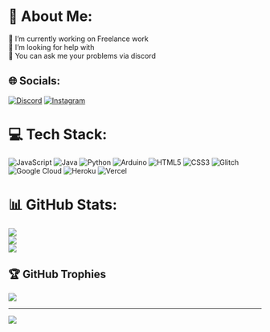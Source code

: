 # 💫 About Me:
🔭 I’m currently working on Freelance work<br>🤝 I’m looking for help with<br>💬 You can ask me your problems via discord


## 🌐 Socials:
[![Discord](https://img.shields.io/badge/Discord-%237289DA.svg?logo=discord&logoColor=white)](https://discord.gg/https://discord.gg/rowena) [![Instagram](https://img.shields.io/badge/Instagram-%23E4405F.svg?logo=Instagram&logoColor=white)](https://instagram.com/billydevs) 

# 💻 Tech Stack:
![JavaScript](https://img.shields.io/badge/javascript-%23323330.svg?style=for-the-badge&logo=javascript&logoColor=%23F7DF1E) ![Java](https://img.shields.io/badge/java-%23ED8B00.svg?style=for-the-badge&logo=java&logoColor=white) ![Python](https://img.shields.io/badge/python-3670A0?style=for-the-badge&logo=python&logoColor=ffdd54) ![Arduino](https://img.shields.io/badge/-Arduino-00979D?style=for-the-badge&logo=Arduino&logoColor=white) ![HTML5](https://img.shields.io/badge/html5-%23E34F26.svg?style=for-the-badge&logo=html5&logoColor=white) ![CSS3](https://img.shields.io/badge/css3-%231572B6.svg?style=for-the-badge&logo=css3&logoColor=white) ![Glitch](https://img.shields.io/badge/glitch-%233333FF.svg?style=for-the-badge&logo=glitch&logoColor=white) ![Google Cloud](https://img.shields.io/badge/Google%20Cloud-%234285F4.svg?style=for-the-badge&logo=google-cloud&logoColor=white) ![Heroku](https://img.shields.io/badge/heroku-%23430098.svg?style=for-the-badge&logo=heroku&logoColor=white) ![Vercel](https://img.shields.io/badge/vercel-%23000000.svg?style=for-the-badge&logo=vercel&logoColor=white)
# 📊 GitHub Stats:
![](https://github-readme-stats.vercel.app/api?username=Billysxd&theme=dark&hide_border=false&include_all_commits=false&count_private=false)<br/>
![](https://github-readme-streak-stats.herokuapp.com/?user=Billysxd&theme=dark&hide_border=false)<br/>
![](https://github-readme-stats.vercel.app/api/top-langs/?username=Billysxd&theme=dark&hide_border=false&include_all_commits=false&count_private=false&layout=compact)

## 🏆 GitHub Trophies
![](https://github-profile-trophy.vercel.app/?username=Billysxd&theme=radical&no-frame=false&no-bg=true&margin-w=4)

---
[![](https://visitcount.itsvg.in/api?id=Billysxd&icon=0&color=0)](https://visitcount.itsvg.in)

<!-- Proudly created with GPRM ( https://gprm.itsvg.in ) -->
